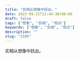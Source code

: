 ```yaml
---
title: "实相从想像中跃出。"
date: 2023-09-21T13:44:38+08:00
draft: false
tags: ["想象", "实相", "观点"]
keywords: ["想象", "实相", "观点"]
description: ""
slug: "2105"
---
```


实相从想像中跃出。
